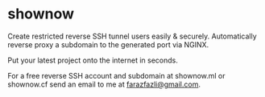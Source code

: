 # shownow
Create restricted reverse SSH tunnel users easily &amp; securely. Automatically reverse proxy a subdomain to the generated port via NGINX.

Put your latest project onto the internet in seconds.

For a free reverse SSH account and subdomain at shownow.ml or shownow.cf send an email to me at [farazfazli@gmail.com](mailto:farazfazli@gmail.com).